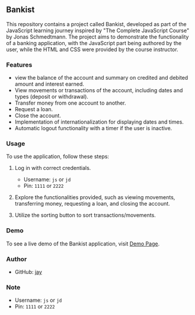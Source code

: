 ## Bankist

This repository contains a project called Bankist, developed as part of the JavaScript learning journey inspired by "The Complete JavaScript Course" by Jonas Schmedtmann. The project aims to demonstrate the functionality of a banking application, with the JavaScript part being authored by the user, while the HTML and CSS were provided by the course instructor.

### Features

- view the balance of the account and summary on  credited and debited amount and interest earned.
- View movements or transactions of the account, including dates and types (deposit or withdrawal).
- Transfer money from one account to another.
- Request a loan.
- Close the account.
- Implementation of internationalization for displaying dates and times.
- Automatic logout functionality with a timer if the user is inactive.

### Usage

To use the application, follow these steps:

1. Log in with correct credentials.
   - Username: `js` or `jd`
   - Pin: `1111` or `2222`

2. Explore the functionalities provided, such as viewing movements, transferring money, requesting a loan, and closing the account.

3. Utilize the sorting button to sort transactions/movements.

### Demo

To see a live demo of the Bankist application, visit [Demo Page](#https://jay31kr.github.io/Bankist/).

### Author

- GitHub: [jay](#https://github.com/Jay31kr)

### Note

- Username: `js` or `jd`
- Pin: `1111` or `2222`
